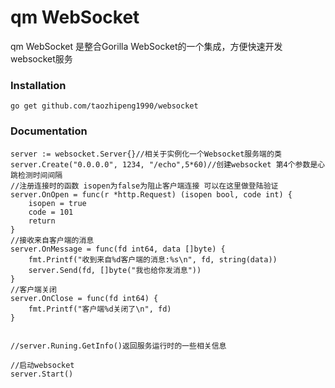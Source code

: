 # qm WebSocket

qm WebSocket 是整合Gorilla WebSocket的一个集成，方便快速开发websocket服务

### Installation

    go get github.com/taozhipeng1990/websocket


### Documentation
	
	server := websocket.Server{}//相关于实例化一个Websocket服务端的类
	server.Create("0.0.0.0", 1234, "/echo",5*60)//创建websocket 第4个参数是心跳检测时间间隔
	//注册连接时的函数 isopen为false为阻止客户端连接 可以在这里做登陆验证
	server.OnOpen = func(r *http.Request) (isopen bool, code int) {
		isopen = true
		code = 101
		return
	}
	//接收来自客户端的消息
	server.OnMessage = func(fd int64, data []byte) {
		fmt.Printf("收到来自%d客户端的消息:%s\n", fd, string(data))
		server.Send(fd, []byte("我也给你发消息"))
	}
	//客户端关闭
	server.OnClose = func(fd int64) {
		fmt.Printf("客户端%d关闭了\n", fd)
	}


	//server.Runing.GetInfo()返回服务运行时的一些相关信息

	//启动websocket
	server.Start()